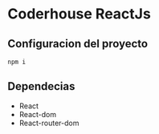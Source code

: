 # Coderhouse ReactJs

## Configuracion del proyecto

```
npm i
```

## Dependecias

* React
* React-dom
* React-router-dom
